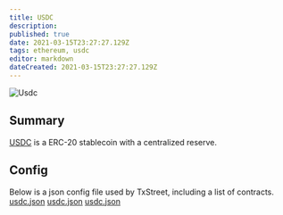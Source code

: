 ```yaml
---
title: USDC
description:
published: true
date: 2021-03-15T23:27:27.129Z
tags: ethereum, usdc
editor: markdown
dateCreated: 2021-03-15T23:27:27.129Z
---
```


![Usdc](https://txstreet.com/static/img/singles/house_logos/usdc.png)

## Summary

<a href="https://www.circle.com/en/usdc" target="_blank">USDC</a> is a ERC-20 stablecoin with a centralized reserve.

## Config

Below is a json config file used by TxStreet, including a list of contracts. [usdc.json](/ethereum/houses/usdc.json) [usdc.json](/ethereum/houses/usdc.json) [usdc.json](/ethereum/houses/usdc.json)